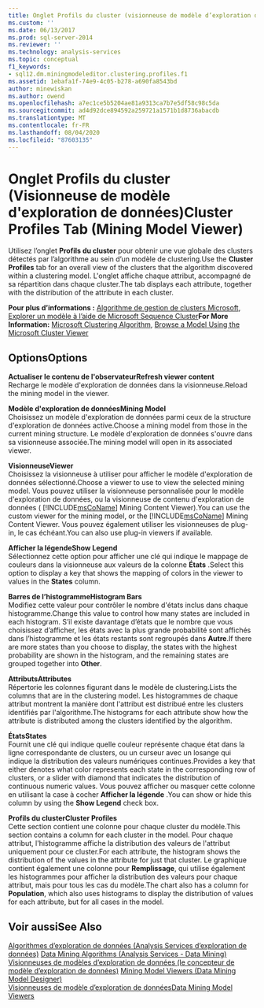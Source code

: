 ```yaml
---
title: Onglet Profils du cluster (visionneuse de modèle d’exploration de données) | Microsoft Docs
ms.custom: ''
ms.date: 06/13/2017
ms.prod: sql-server-2014
ms.reviewer: ''
ms.technology: analysis-services
ms.topic: conceptual
f1_keywords:
- sql12.dm.miningmodeleditor.clustering.profiles.f1
ms.assetid: 1ebafa1f-74e9-4c05-b278-a690fa8543bd
author: minewiskan
ms.author: owend
ms.openlocfilehash: a7ec1ce5b5204ae81a9313ca7b7e5df58c98c5da
ms.sourcegitcommit: ad4d92dce894592a259721a1571b1d8736abacdb
ms.translationtype: MT
ms.contentlocale: fr-FR
ms.lasthandoff: 08/04/2020
ms.locfileid: "87603135"
---
```

# <a name="cluster-profiles-tab-mining-model-viewer"></a><span data-ttu-id="6b0db-102">Onglet Profils du cluster (Visionneuse de modèle d'exploration de données)</span><span class="sxs-lookup"><span data-stu-id="6b0db-102">Cluster Profiles Tab (Mining Model Viewer)</span></span>
  <span data-ttu-id="6b0db-103">Utilisez l’onglet **Profils du cluster** pour obtenir une vue globale des clusters détectés par l’algorithme au sein d’un modèle de clustering.</span><span class="sxs-lookup"><span data-stu-id="6b0db-103">Use the **Cluster Profiles** tab for an overall view of the clusters that the algorithm discovered within a clustering model.</span></span> <span data-ttu-id="6b0db-104">L'onglet affiche chaque attribut, accompagné de sa répartition dans chaque cluster.</span><span class="sxs-lookup"><span data-stu-id="6b0db-104">The tab displays each attribute, together with the distribution of the attribute in each cluster.</span></span>  
  
 <span data-ttu-id="6b0db-105">**Pour plus d’informations :** [Algorithme de gestion de clusters Microsoft](data-mining/microsoft-clustering-algorithm.md), [Explorer un modèle à l’aide de Microsoft Sequence Cluster](data-mining/browse-a-model-using-the-microsoft-cluster-viewer.md)</span><span class="sxs-lookup"><span data-stu-id="6b0db-105">**For More Information:** [Microsoft Clustering Algorithm](data-mining/microsoft-clustering-algorithm.md), [Browse a Model Using the Microsoft Cluster Viewer](data-mining/browse-a-model-using-the-microsoft-cluster-viewer.md)</span></span>  
  
## <a name="options"></a><span data-ttu-id="6b0db-106">Options</span><span class="sxs-lookup"><span data-stu-id="6b0db-106">Options</span></span>  
 <span data-ttu-id="6b0db-107">**Actualiser le contenu de l'observateur**</span><span class="sxs-lookup"><span data-stu-id="6b0db-107">**Refresh viewer content**</span></span>  
 <span data-ttu-id="6b0db-108">Recharge le modèle d'exploration de données dans la visionneuse.</span><span class="sxs-lookup"><span data-stu-id="6b0db-108">Reload the mining model in the viewer.</span></span>  
  
 <span data-ttu-id="6b0db-109">**Modèle d'exploration de données**</span><span class="sxs-lookup"><span data-stu-id="6b0db-109">**Mining Model**</span></span>  
 <span data-ttu-id="6b0db-110">Choisissez un modèle d'exploration de données parmi ceux de la structure d'exploration de données active.</span><span class="sxs-lookup"><span data-stu-id="6b0db-110">Choose a mining model from those in the current mining structure.</span></span> <span data-ttu-id="6b0db-111">Le modèle d'exploration de données s'ouvre dans sa visionneuse associée.</span><span class="sxs-lookup"><span data-stu-id="6b0db-111">The mining model will open in its associated viewer.</span></span>  
  
 <span data-ttu-id="6b0db-112">**Visionneuse**</span><span class="sxs-lookup"><span data-stu-id="6b0db-112">**Viewer**</span></span>  
 <span data-ttu-id="6b0db-113">Choisissez la visionneuse à utiliser pour afficher le modèle d'exploration de données sélectionné.</span><span class="sxs-lookup"><span data-stu-id="6b0db-113">Choose a viewer to use to view the selected mining model.</span></span> <span data-ttu-id="6b0db-114">Vous pouvez utiliser la visionneuse personnalisée pour le modèle d'exploration de données, ou la visionneuse de contenu d'exploration de données ( [!INCLUDE[msCoName](../includes/msconame-md.md)] Mining Content Viewer).</span><span class="sxs-lookup"><span data-stu-id="6b0db-114">You can use the custom viewer for the mining model, or the [!INCLUDE[msCoName](../includes/msconame-md.md)] Mining Content Viewer.</span></span> <span data-ttu-id="6b0db-115">Vous pouvez également utiliser les visionneuses de plug-in, le cas échéant.</span><span class="sxs-lookup"><span data-stu-id="6b0db-115">You can also use plug-in viewers if available.</span></span>  
  
 <span data-ttu-id="6b0db-116">**Afficher la légende**</span><span class="sxs-lookup"><span data-stu-id="6b0db-116">**Show Legend**</span></span>  
 <span data-ttu-id="6b0db-117">Sélectionnez cette option pour afficher une clé qui indique le mappage de couleurs dans la visionneuse aux valeurs de la colonne **États** .</span><span class="sxs-lookup"><span data-stu-id="6b0db-117">Select this option to display a key that shows the mapping of colors in the viewer to values in the **States** column.</span></span>  
  
 <span data-ttu-id="6b0db-118">**Barres de l’histogramme**</span><span class="sxs-lookup"><span data-stu-id="6b0db-118">**Histogram Bars**</span></span>  
 <span data-ttu-id="6b0db-119">Modifiez cette valeur pour contrôler le nombre d'états inclus dans chaque histogramme.</span><span class="sxs-lookup"><span data-stu-id="6b0db-119">Change this value to control how many states are included in each histogram.</span></span> <span data-ttu-id="6b0db-120">S’il existe davantage d’états que le nombre que vous choisissez d’afficher, les états avec la plus grande probabilité sont affichés dans l’histogramme et les états restants sont regroupés dans **Autre**.</span><span class="sxs-lookup"><span data-stu-id="6b0db-120">If there are more states than you choose to display, the states with the highest probability are shown in the histogram, and the remaining states are grouped together into **Other**.</span></span>  
  
 <span data-ttu-id="6b0db-121">**Attributs**</span><span class="sxs-lookup"><span data-stu-id="6b0db-121">**Attributes**</span></span>  
 <span data-ttu-id="6b0db-122">Répertorie les colonnes figurant dans le modèle de clustering.</span><span class="sxs-lookup"><span data-stu-id="6b0db-122">Lists the columns that are in the clustering model.</span></span> <span data-ttu-id="6b0db-123">Les histogrammes de chaque attribut montrent la manière dont l'attribut est distribué entre les clusters identifiés par l'algorithme.</span><span class="sxs-lookup"><span data-stu-id="6b0db-123">The histograms for each attribute show how the attribute is distributed among the clusters identified by the algorithm.</span></span>  
  
 <span data-ttu-id="6b0db-124">**États**</span><span class="sxs-lookup"><span data-stu-id="6b0db-124">**States**</span></span>  
 <span data-ttu-id="6b0db-125">Fournit une clé qui indique quelle couleur représente chaque état dans la ligne correspondante de clusters, ou un curseur avec un losange qui indique la distribution des valeurs numériques continues.</span><span class="sxs-lookup"><span data-stu-id="6b0db-125">Provides a key that either denotes what color represents each state in the corresponding row of clusters, or a slider with diamond that indicates the distribution of continuous numeric values.</span></span> <span data-ttu-id="6b0db-126">Vous pouvez afficher ou masquer cette colonne en utilisant la case à cocher **Afficher la légende** .</span><span class="sxs-lookup"><span data-stu-id="6b0db-126">You can show or hide this column by using the **Show Legend** check box.</span></span>  
  
 <span data-ttu-id="6b0db-127">**Profils du cluster**</span><span class="sxs-lookup"><span data-stu-id="6b0db-127">**Cluster Profiles**</span></span>  
 <span data-ttu-id="6b0db-128">Cette section contient une colonne pour chaque cluster du modèle.</span><span class="sxs-lookup"><span data-stu-id="6b0db-128">This section contains a column for each cluster in the model.</span></span> <span data-ttu-id="6b0db-129">Pour chaque attribut, l'histogramme affiche la distribution des valeurs de l'attribut uniquement pour ce cluster.</span><span class="sxs-lookup"><span data-stu-id="6b0db-129">For each attribute, the histogram shows the distribution of the values in the attribute for just that cluster.</span></span> <span data-ttu-id="6b0db-130">Le graphique contient également une colonne pour **Remplissage**, qui utilise également les histogrammes pour afficher la distribution des valeurs pour chaque attribut, mais pour tous les cas du modèle.</span><span class="sxs-lookup"><span data-stu-id="6b0db-130">The chart also has a column for **Population**, which also uses histograms to display the distribution of values for each attribute, but for all cases in the model.</span></span>  
  
## <a name="see-also"></a><span data-ttu-id="6b0db-131">Voir aussi</span><span class="sxs-lookup"><span data-stu-id="6b0db-131">See Also</span></span>  
 <span data-ttu-id="6b0db-132">[Algorithmes d’exploration de données &#40;Analysis Services d’exploration de données&#41;](data-mining/data-mining-algorithms-analysis-services-data-mining.md) </span><span class="sxs-lookup"><span data-stu-id="6b0db-132">[Data Mining Algorithms &#40;Analysis Services - Data Mining&#41;](data-mining/data-mining-algorithms-analysis-services-data-mining.md) </span></span>  
 <span data-ttu-id="6b0db-133">[Visionneuses de modèles d’exploration de données &#40;le concepteur de modèle d’exploration de données&#41;](mining-model-viewers-data-mining-model-designer.md) </span><span class="sxs-lookup"><span data-stu-id="6b0db-133">[Mining Model Viewers &#40;Data Mining Model Designer&#41;](mining-model-viewers-data-mining-model-designer.md) </span></span>  
 [<span data-ttu-id="6b0db-134">Visionneuses de modèle d’exploration de données</span><span class="sxs-lookup"><span data-stu-id="6b0db-134">Data Mining Model Viewers</span></span>](data-mining/data-mining-model-viewers.md)  
  
  
